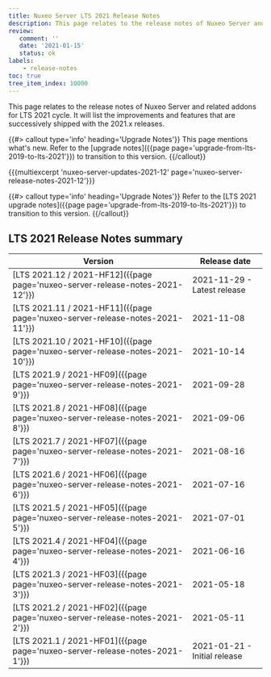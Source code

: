 ```yaml
---
title: Nuxeo Server LTS 2021 Release Notes
description: This page relates to the release notes of Nuxeo Server and related addons for the 2021 cycle.
review:
   comment: ''
   date: '2021-01-15'
   status: ok
labels:
    - release-notes
toc: true
tree_item_index: 10000
---
```


This page relates to the release notes of Nuxeo Server and related addons for LTS 2021 cycle. It will list the improvements and features that are successively shipped with the 2021.x releases.


{{#> callout type='info' heading='Upgrade Notes'}}
This page mentions what's new. Refer to the [upgrade notes]({{page page='upgrade-from-lts-2019-to-lts-2021'}}) to transition to this version.
{{/callout}}

{{{multiexcerpt 'nuxeo-server-updates-2021-12' page='nuxeo-server-release-notes-2021-12'}}}

{{#> callout type='info' heading='Upgrade Notes'}}
Refer to the [LTS 2021 upgrade notes]({{page page='upgrade-from-lts-2019-to-lts-2021'}}) to transition to this version.
{{/callout}}

## LTS 2021 Release Notes summary

| Version                                                                       | Release date                 |
| ----------------------------------------------------------------------------- | ---------------------------- |
| [LTS 2021.12 / 2021-HF12]({{page page='nuxeo-server-release-notes-2021-12'}}) | 2021-11-29 - Latest release                   |
| [LTS 2021.11 / 2021-HF11]({{page page='nuxeo-server-release-notes-2021-11'}}) | 2021-11-08                   |
| [LTS 2021.10 / 2021-HF10]({{page page='nuxeo-server-release-notes-2021-10'}})  | 2021-10-14                   |
| [LTS 2021.9 / 2021-HF09]({{page page='nuxeo-server-release-notes-2021-9'}})   | 2021-09-28                   |
| [LTS 2021.8 / 2021-HF08]({{page page='nuxeo-server-release-notes-2021-8'}})   | 2021-09-06                   |
| [LTS 2021.7 / 2021-HF07]({{page page='nuxeo-server-release-notes-2021-7'}})   | 2021-08-16                   |
| [LTS 2021.6 / 2021-HF06]({{page page='nuxeo-server-release-notes-2021-6'}})   | 2021-07-16                   |
| [LTS 2021.5 / 2021-HF05]({{page page='nuxeo-server-release-notes-2021-5'}})   | 2021-07-01                   |
| [LTS 2021.4 / 2021-HF04]({{page page='nuxeo-server-release-notes-2021-4'}})   | 2021-06-16                   |
| [LTS 2021.3 / 2021-HF03]({{page page='nuxeo-server-release-notes-2021-3'}})   | 2021-05-18                   |
| [LTS 2021.2 / 2021-HF02]({{page page='nuxeo-server-release-notes-2021-2'}})   | 2021-05-11                   |
| [LTS 2021.1 / 2021-HF01]({{page page='nuxeo-server-release-notes-2021-1'}})   | 2021-01-21 - Initial release |
